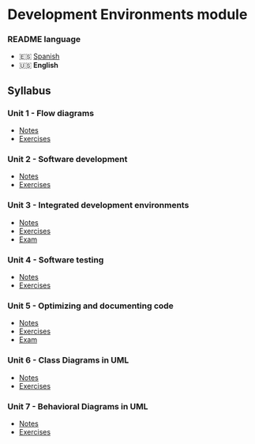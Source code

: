 # Development Environments module

### README language
- 🇪🇸 [Spanish](./README.md)
- 🇺🇸 **English**

## Syllabus
### Unit 1 - Flow diagrams
- [Notes](./Unidad1-Diagramas%20de%20flujo/Apuntes/)
- [Exercises](./Unidad1-Diagramas%20de%20flujo/Ejercicios/)
### Unit 2 - Software development
- [Notes](./Unidad2-Desarrollo%20de%20software/Apuntes/)
- [Exercises](./Unidad2-Desarrollo%20de%20software/Ejercicios/)
### Unit 3 - Integrated development environments
- [Notes](./Unidad3-Entornos%20de%20desarrollo%20integrados/Apuntes/)
- [Exercises](./Unidad3-Entornos%20de%20desarrollo%20integrados/Ejercicios/)
- [Exam](./Unidad3-Entornos%20de%20desarrollo%20integrados/Examen/)
### Unit 4 - Software testing
- [Notes](./Unidad4-Pruebas%20de%20software/Apuntes/)
- [Exercises](./Unidad4-Pruebas%20de%20software/Ejercicios/)
### Unit 5 - Optimizing and documenting code
- [Notes](./Unidad5-Optimizar%20y%20documentar%20el%20c%C3%B3digo/Apuntes/)
- [Exercises](./Unidad5-Optimizar%20y%20documentar%20el%20c%C3%B3digo/Ejercicios/)
- [Exam](./Unidad5-Optimizar%20y%20documentar%20el%20c%C3%B3digo/Examen/)
### Unit 6 - Class Diagrams in UML
- [Notes](./Unidad6-Diagramas%20de%20clases%20en%20UML/Apuntes/)
- [Exercises](./Unidad6-Diagramas%20de%20clases%20en%20UML/Ejercicios/)
### Unit 7 - Behavioral Diagrams in UML
- [Notes](./Unidad7-Diagramas%20de%20comportamiento%20en%20UML/Apuntes/)
- [Exercises](./Unidad7-Diagramas%20de%20comportamiento%20en%20UML/Ejercicios/)
